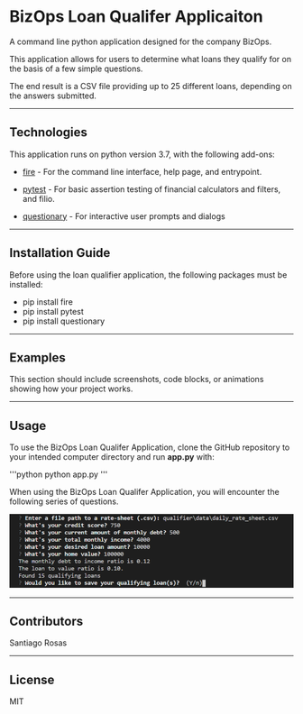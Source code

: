 # BizOps Loan Qualifer Applicaiton

A command line python application designed for the company BizOps.

This application allows for users to determine what loans they qualify for on the basis of a few simple questions.

The end result is a CSV file providing up to 25 different loans, depending on the answers submitted.


---

## Technologies

This application runs on python version 3.7, with the following add-ons:


* [fire](https://github.com/google/python-fire) - For the command line interface, help page, and entrypoint.

* [pytest](https://docs.pytest.org/en/stable/) - For basic assertion testing of financial calculators and filters, and filio.

* [questionary](https://github.com/tmbo/questionary) - For interactive user prompts and dialogs


---

## Installation Guide

Before using the loan qualifier application, the following packages must be installed:

*    pip install fire
*    pip install pytest
*    pip install questionary


---

## Examples

This section should include screenshots, code blocks, or animations showing how your project works.


---

## Usage

To use the BizOps Loan Qualifer Application, clone the GitHub repository to your intended computer directory and run **app.py** with:

'''python
python app.py
'''

When using the BizOps Loan Qualifer Application, you will encounter the following series of questions.

![Loan Qualifier Questions](images/loan_qualifier.png)


---

## Contributors

Santiago Rosas

---

## License

MIT
